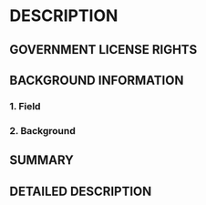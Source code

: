 # DESCRIPTION

## GOVERNMENT LICENSE RIGHTS

## BACKGROUND INFORMATION

### 1. Field

### 2. Background

## SUMMARY

## DETAILED DESCRIPTION

